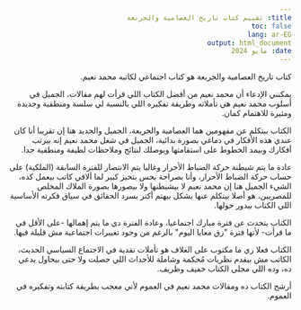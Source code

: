 ```yaml
---
title: تقييم كتاب تاريخ العصامية والجربعة
toc: false
lang: ar-EG
output: html_document
date: مايو 2024
---
```

<body dir="rtl">
كتاب تاريخ العصامية والجربعة هو كتاب اجتماعي لكاتبه محمد نعيم.

يمكنني اﻹدعاء أن محمد نعيم من أفضل الكتاب اللي قرأت لهم مقاﻻت، الجميل في أسلوب محمد نعيم هي تأملاته وطريقة تفكيره اللي بالنسبة لي سلسة ومنطقية وجديدة ومثيرة للاهتمام كمان.

الكتاب بيتكلم عن مفهومين هما العصامية والجربعة، الجميل والجديد هنا إن تقريبا أنا كان عندي هذه الأفكار في دماغي بصورة بدائية، الجميل في شغل محمد نعيم إنه بيرتب أفكارك وبيمد الخطوط على استقامتها ويوصلك لنتائج وملاحظات لطيفة ومنطقية جدا.

عادة ما يتم شيطنة حركة الضباط الأحرار وغالبا يتم الانتصار للفترة السابقة (الملكية) على حساب حركة الضباط الأحرار، وأنا بصراحة بحس بتحيز كبير لما أﻻقي كاتب بيعمل كده، الشيء الجميل هنا إن محمد نعيم ﻻ بيشيطنها وﻻ بيصورها بصورة الملاك المخلص للمصريين، هو أصلا بيتكلم عنها بشكل بيهتم أكتر بسرد الحقائق في سياق فكرته الأساسية اللي الكتاب بيدور حولها.

الكتاب يتحدث عن فترة مبارك اجتماعيا، وعادة الفترة دي ما يتم إهمالها -على الأقل في ما قرأت- لأنها فترة "زق معايا اليوم" بالرغم من وجود تغييرات اجتماعية مش قليلة فيها.

الكتاب فعلا زي ما مكتوب على الغلاف هو تأملات نقدية في الاجتماع السياسي الحديث، الكاتب مش بيقدم نظريات مُحكمة وشاملة للأحداث اللي حصلت وﻻ حتى بيحاول يدعي ده، وده اللي مخلي الكتاب خفيف وظريف.

أرشح الكتاب ده ومقاﻻت محمد نعيم في العموم لأني معجب بطريقة كتابته وتفكيره في العموم.

</body>